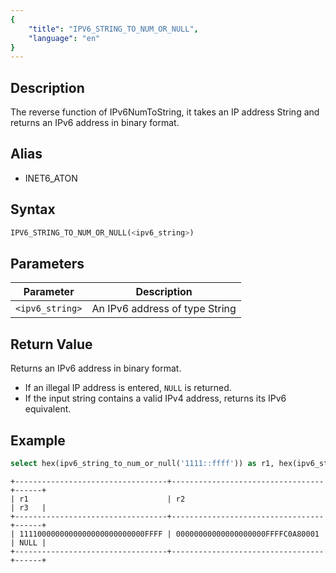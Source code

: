 ```yaml
---
{
    "title": "IPV6_STRING_TO_NUM_OR_NULL",
    "language": "en"
}
---
```


<!-- 
Licensed to the Apache Software Foundation (ASF) under one
or more contributor license agreements.  See the NOTICE file
distributed with this work for additional information
regarding copyright ownership.  The ASF licenses this file
to you under the Apache License, Version 2.0 (the
"License"); you may not use this file except in compliance
with the License.  You may obtain a copy of the License at
  http://www.apache.org/licenses/LICENSE-2.0
Unless required by applicable law or agreed to in writing,
software distributed under the License is distributed on an
"AS IS" BASIS, WITHOUT WARRANTIES OR CONDITIONS OF ANY
KIND, either express or implied.  See the License for the
specific language governing permissions and limitations
under the License.
-->

## Description
The reverse function of IPv6NumToString, it takes an IP address String and returns an IPv6 address in binary format.

## Alias
- INET6_ATON

## Syntax
```sql
IPV6_STRING_TO_NUM_OR_NULL(<ipv6_string>)
```

## Parameters
| Parameter | Description                                      |
|-----------|--------------------------------------------------|
| `<ipv6_string>`      | An IPv6 address of type String  |


## Return Value
Returns an IPv6 address in binary format.
- If an illegal IP address is entered, `NULL` is returned.
- If the input string contains a valid IPv4 address, returns its IPv6 equivalent.

## Example
```sql
select hex(ipv6_string_to_num_or_null('1111::ffff')) as r1, hex(ipv6_string_to_num_or_null('192.168.0.1')) as r2, hex(ipv6_string_to_num_or_null('notaaddress')) as r3;
```
```text
+----------------------------------+----------------------------------+------+
| r1                               | r2                               | r3   |
+----------------------------------+----------------------------------+------+
| 1111000000000000000000000000FFFF | 00000000000000000000FFFFC0A80001 | NULL |
+----------------------------------+----------------------------------+------+
```
